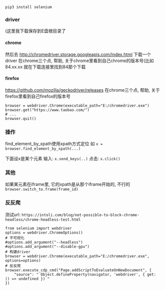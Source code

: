 `pip3 install selenium`

### driver

(这里我下载保存到E盘根目录了

#### chrome
然后去 http://chromedriver.storage.googleapis.com/index.html 下载一个driver
在chrome三个点, 帮助, 关于chrome里看到自己chrome的版本号(比如84.xx.xx
就在下载连接里找到84那个下载

#### firefox
https://github.com/mozilla/geckodriver/releases
在chrome三个点, 帮助, 关于firefox里看到自己firefox的版本号


```
browser = webdriver.Chrome(executable_path="E:/chromedriver.exe")
browser.get("https://www.taobao.com/")
# ...
browser.quit()
```

### 操作
find_element_by_xpath使用xpath方式定位
如 `x = browser.find_element_by_xpath(...)`

下面设x是某个元素
输入: `x.send_keys(..)`
点击: `x.click()`

### 其他
如果某元素在iframe里, 它的xpath是从那个iframe开始的, 不行的
`browser.switch_to.frame(frame_id)`

### 反反爬
测试url:  `https://intoli.com/blog/not-possible-to-block-chrome-headless/chrome-headless-test.html`

```
from selenium import webdriver
options = webdriver.ChromeOptions()
# 不可视化
#options.add_argument("--headless")
#options.add_argument("--disable-gpu")
# 构建driver
browser = webdriver.Chrome(executable_path="E:/chromedriver.exe", options=options)
# 反反爬
browser.execute_cdp_cmd("Page.addScriptToEvaluateOnNewDocument", {
    "source": " Object.defineProperty(navigator, 'webdriver', { get: () => undefined }) "
})
```